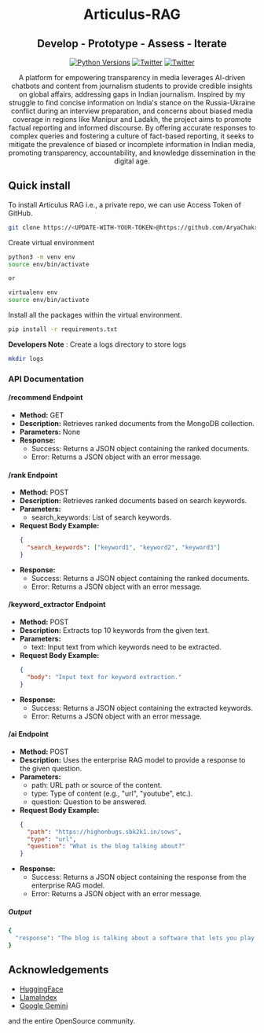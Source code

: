 <div align="center">
<h1 align="center">Articulus-RAG</h1>
<h2 align="center">Develop - Prototype - Assess - Iterate</h2>

<a href="https://img.shields.io/badge/Python-3.8%20%7C%203.9%20%7C%203.10-3776AB.svg?style=flat&logo=python&logoColor=white"><img src="https://img.shields.io/badge/Python-3.11-3776AB.svg?style=flat&logo=python&logoColor=white" alt="Python Versions"></a>
<a href="https://twitter.com/ChakrabortyAry1"><img src="https://img.shields.io/twitter/follow/Arya" alt="Twitter" /></a>
<a href="https://twitter.com/sbk_2k1"><img src="https://img.shields.io/twitter/follow/Saptarshi" alt="Twitter" /></a>

<p>A platform for empowering transparency in media leverages AI-driven chatbots and content from journalism students to provide credible insights on global affairs, addressing gaps in Indian journalism. Inspired by my struggle to find concise information on India's stance on the Russia-Ukraine conflict during an interview preparation, and concerns about biased media coverage in regions like Manipur and Ladakh, the project aims to promote factual reporting and informed discourse. By offering accurate responses to complex queries and fostering a culture of fact-based reporting, it seeks to mitigate the prevalence of biased or incomplete information in Indian media, promoting transparency, accountability, and knowledge dissemination in the digital age.</p>

</div>

## Quick install

To install Articulus RAG i.e., a private repo, we can use Access Token of GitHub. 

```bash
git clone https://<UPDATE-WITH-YOUR-TOKEN>@https://github.com/AryaChakraborty/rebase_ml
```

Create virtual environment

```bash
python3 -m venv env 
source env/bin/activate

or

virtualenv env
source env/bin/activate
```

Install all the packages within the virtual environment. 

```bash
pip install -r requirements.txt
```

<!-- create a logs directory to store logs -->
**Developers Note** : Create a logs directory to store logs

```bash
mkdir logs
```

### API Documentation

#### /recommend Endpoint
- **Method:** GET
- **Description:** Retrieves ranked documents from the MongoDB collection.
- **Parameters:** None
- **Response:**
  - Success: Returns a JSON object containing the ranked documents.
  - Error: Returns a JSON object with an error message.

#### /rank Endpoint
- **Method:** POST
- **Description:** Retrieves ranked documents based on search keywords.
- **Parameters:**
  - search_keywords: List of search keywords.
- **Request Body Example:**
  ```json
  {
    "search_keywords": ["keyword1", "keyword2", "keyword3"]
  }
  ```
- **Response:**
  - Success: Returns a JSON object containing the ranked documents.
  - Error: Returns a JSON object with an error message.

#### /keyword_extractor Endpoint
- **Method:** POST
- **Description:** Extracts top 10 keywords from the given text.
- **Parameters:**
  - text: Input text from which keywords need to be extracted.
- **Request Body Example:**
  ```json
  {
    "body": "Input text for keyword extraction."
  }
  ```
- **Response:**
  - Success: Returns a JSON object containing the extracted keywords.
  - Error: Returns a JSON object with an error message.

#### /ai Endpoint
- **Method:** POST
- **Description:** Uses the enterprise RAG model to provide a response to the given question.
- **Parameters:**
  - path: URL path or source of the content.
  - type: Type of content (e.g., "url", "youtube", etc.).
  - question: Question to be answered.
- **Request Body Example:**
  ```json
  {
    "path": "https://highonbugs.sbk2k1.in/sows",
    "type": "url",
    "question": "What is the blog talking about?"
  }
  ```
- **Response:**
  - Success: Returns a JSON object containing the response from the enterprise RAG model.
  - Error: Returns a JSON object with an error message.

##### Output

```bash
{
  "response": "The blog is talking about a software that lets you play Counter-Strike using a guitar. The software is built using Python Object-Oriented Programming (OOP) and PyQt5 and PySide for the desktop application. It uses audio processing to map guitar notes to in-game actions. The blog also includes some practical applications and creative possibilities for the software."
}
```

## Acknowledgements

* [HuggingFace](https://github.com/huggingface)
* [LlamaIndex](https://github.com/jerryjliu/llama_index)
* [Google Gemini](https://ai.google.dev/)
  
and the entire OpenSource community.
